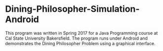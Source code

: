 # Dining-Philosopher-Simulation-Android

This program was written in Spring 2017 for a Java Programming course at Cal State University Bakersfield. The program runs under
Android and demonstrates the Dining Philosopher Problem using a graphical interface.
